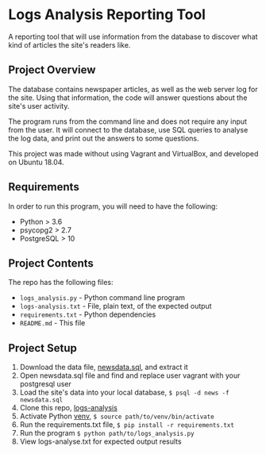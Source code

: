 # Logs Analysis Reporting Tool
A reporting tool that will use information from the database to discover what kind of articles the site's readers like.

## Project Overview

The database contains newspaper articles, as well as the web server log for the site. Using that information, the code will answer questions about the site's user activity.

The program runs from the command line and does not require any input from the user. It will connect to the database, use SQL queries to analyse the log data, and print out the answers to some questions.

This project was made without using Vagrant and VirtualBox, and developed on Ubuntu 18.04.

## Requirements

In order to run this program, you will need to have the following:

* Python > 3.6
* psycopg2 > 2.7
* PostgreSQL > 10

## Project Contents

The repo has the following files:

* `logs_analysis.py` - Python command line program
* `logs-analysis.txt` - File, plain text, of the expected output
* `requirements.txt` - Python dependencies
* `README.md` - This file

## Project Setup

1. Download the data file, [newsdata.sql](https://d17h27t6h515a5.cloudfront.net/topher/2016/August/57b5f748_newsdata/newsdata.zip), and extract it
1. Open newsdata.sql file and find and replace user vagrant with your postgresql user
1. Load the site's data into your local database, `$ psql -d news -f newsdata.sql`
1. Clone this repo, [logs-analysis](https://github/biobot-01/logs-analysis)
1. Activate Python [venv](https://docs.python.org/3.6/library/venv.html), `$ source path/to/venv/bin/activate`
1. Run the requirements.txt file, `$ pip install -r requirements.txt`
1. Run the program `$ python path/to/logs_analysis.py`
1. View logs-analyse.txt for expected output results
